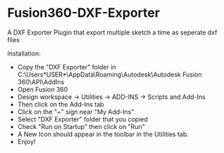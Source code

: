 # Fusion360-DXF-Exporter
A DXF Exporter Plugin that export multiple sketch a time as seperate dxf files

Installation:
- Copy the "DXF Exporter" folder in C:\Users\*USER*\AppData\Roaming\Autodesk\Autodesk Fusion 360\API\AddIns
- Open Fusion 360
- Design workspace -> Utilities -> ADD-INS -> Scripts and Add-Ins
- Then click on the Add-Ins tab
- Click on the "+" sign near "My Add-Ins"
- Select "DXF Exporter" folder that you copied
- Check "Run on Startup" then click on "Run"
- A New Icon should appear in the toolbar in the Utilities tab.
- Enjoy!

